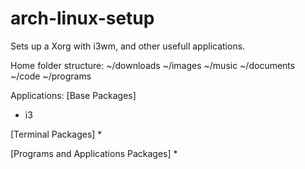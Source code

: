 # arch-linux-setup
Sets up a Xorg with i3wm, and other usefull applications.

Home folder structure:
~/downloads
~/images
~/music
~/documents
~/code
~/programs

Applications:
[Base Packages]
* i3

[Terminal Packages]
*

[Programs and Applications Packages]
*

